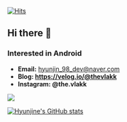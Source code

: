 <div align=left>	  
  
[![Hits](https://hits.seeyoufarm.com/api/count/incr/badge.svg?url=https%3A%2F%2Fgithub.com%2Fhyunjine&count_bg=%2379C83D&title_bg=%23555555&icon=&icon_color=%23E7E7E7&title=visitor&edge_flat=false)](https://hits.seeyoufarm.com)  
  
</div>

## Hi there 👋

### Interested in Android
* **Email:** hyunjin_98_dev@naver.com
* **Blog: https://velog.io/@thevlakk**
* **Instagram: @the.vlakk**

<img src="https://img.shields.io/badge/Android-3DDC84?style=flat-square&logo=Android&logoColor=white"/>

[![Hyunjine's GitHub stats](https://github-readme-stats.vercel.app/api?username=hyunjine)](https://github.com/anuraghazra/github-readme-stats)
